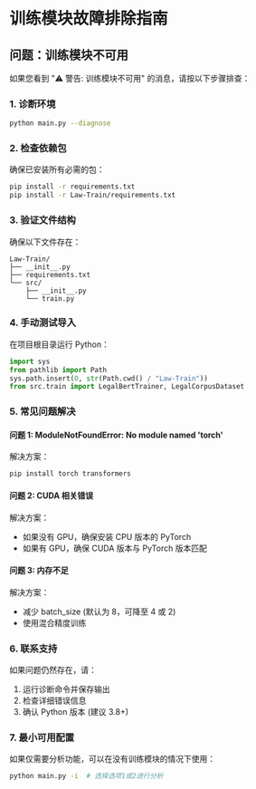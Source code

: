 # 训练模块故障排除指南

## 问题：训练模块不可用

如果您看到 "⚠️ 警告: 训练模块不可用" 的消息，请按以下步骤排查：

### 1. 诊断环境

```bash
python main.py --diagnose
```

### 2. 检查依赖包

确保已安装所有必需的包：

```bash
pip install -r requirements.txt
pip install -r Law-Train/requirements.txt
```

### 3. 验证文件结构

确保以下文件存在：

```
Law-Train/
├── __init__.py
├── requirements.txt
└── src/
    ├── __init__.py
    └── train.py
```

### 4. 手动测试导入

在项目根目录运行 Python：

```python
import sys
from pathlib import Path
sys.path.insert(0, str(Path.cwd() / "Law-Train"))
from src.train import LegalBertTrainer, LegalCorpusDataset
```

### 5. 常见问题解决

#### 问题 1: ModuleNotFoundError: No module named 'torch'

解决方案：

```bash
pip install torch transformers
```

#### 问题 2: CUDA 相关错误

解决方案：

- 如果没有 GPU，确保安装 CPU 版本的 PyTorch
- 如果有 GPU，确保 CUDA 版本与 PyTorch 版本匹配

#### 问题 3: 内存不足

解决方案：

- 减少 batch_size (默认为 8，可降至 4 或 2)
- 使用混合精度训练

### 6. 联系支持

如果问题仍然存在，请：

1. 运行诊断命令并保存输出
2. 检查详细错误信息
3. 确认 Python 版本 (建议 3.8+)

### 7. 最小可用配置

如果仅需要分析功能，可以在没有训练模块的情况下使用：

```bash
python main.py -i  # 选择选项1或2进行分析
```
